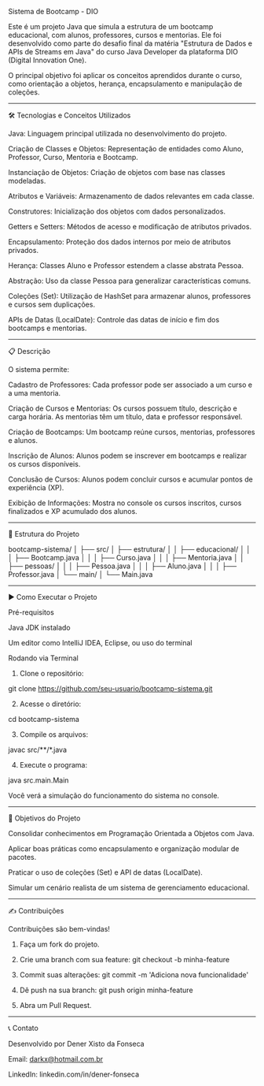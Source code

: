Sistema de Bootcamp - DIO

Este é um projeto Java que simula a estrutura de um bootcamp educacional, com alunos, professores, cursos e mentorias. Ele foi desenvolvido como parte do desafio final da matéria "Estrutura de Dados e APIs de Streams em Java" do curso Java Developer da plataforma DIO (Digital Innovation One).

O principal objetivo foi aplicar os conceitos aprendidos durante o curso, como orientação a objetos, herança, encapsulamento e manipulação de coleções.


---

🛠 Tecnologias e Conceitos Utilizados

Java: Linguagem principal utilizada no desenvolvimento do projeto.

Criação de Classes e Objetos: Representação de entidades como Aluno, Professor, Curso, Mentoria e Bootcamp.

Instanciação de Objetos: Criação de objetos com base nas classes modeladas.

Atributos e Variáveis: Armazenamento de dados relevantes em cada classe.

Construtores: Inicialização dos objetos com dados personalizados.

Getters e Setters: Métodos de acesso e modificação de atributos privados.

Encapsulamento: Proteção dos dados internos por meio de atributos privados.

Herança: Classes Aluno e Professor estendem a classe abstrata Pessoa.

Abstração: Uso da classe Pessoa para generalizar características comuns.

Coleções (Set): Utilização de HashSet para armazenar alunos, professores e cursos sem duplicações.

APIs de Datas (LocalDate): Controle das datas de início e fim dos bootcamps e mentorias.



---

📋 Descrição

O sistema permite:

Cadastro de Professores: Cada professor pode ser associado a um curso e a uma mentoria.

Criação de Cursos e Mentorias: Os cursos possuem título, descrição e carga horária. As mentorias têm um título, data e professor responsável.

Criação de Bootcamps: Um bootcamp reúne cursos, mentorias, professores e alunos.

Inscrição de Alunos: Alunos podem se inscrever em bootcamps e realizar os cursos disponíveis.

Conclusão de Cursos: Alunos podem concluir cursos e acumular pontos de experiência (XP).

Exibição de Informações: Mostra no console os cursos inscritos, cursos finalizados e XP acumulado dos alunos.



---

📂 Estrutura do Projeto

bootcamp-sistema/
│
├── src/
│   ├── estrutura/
│   │   ├── educacional/
│   │   │   ├── Bootcamp.java
│   │   │   ├── Curso.java
│   │   │   ├── Mentoria.java
│   │   ├── pessoas/
│   │   │   ├── Pessoa.java
│   │   │   ├── Aluno.java
│   │   │   ├── Professor.java
│   └── main/
│       └── Main.java


---

▶️ Como Executar o Projeto

Pré-requisitos

Java JDK instalado

Um editor como IntelliJ IDEA, Eclipse, ou uso do terminal


Rodando via Terminal

1. Clone o repositório:



git clone https://github.com/seu-usuario/bootcamp-sistema.git

2. Acesse o diretório:



cd bootcamp-sistema

3. Compile os arquivos:



javac src/**/*.java

4. Execute o programa:



java src.main.Main

Você verá a simulação do funcionamento do sistema no console.


---

🎯 Objetivos do Projeto

Consolidar conhecimentos em Programação Orientada a Objetos com Java.

Aplicar boas práticas como encapsulamento e organização modular de pacotes.

Praticar o uso de coleções (Set) e API de datas (LocalDate).

Simular um cenário realista de um sistema de gerenciamento educacional.



---

✍️ Contribuições

Contribuições são bem-vindas!

1. Faça um fork do projeto.


2. Crie uma branch com sua feature: git checkout -b minha-feature


3. Commit suas alterações: git commit -m 'Adiciona nova funcionalidade'


4. Dê push na sua branch: git push origin minha-feature


5. Abra um Pull Request.




---

📞 Contato

Desenvolvido por Dener Xisto da Fonseca

Email: darkx@hotmail.com.br

LinkedIn: linkedin.com/in/dener-fonseca

